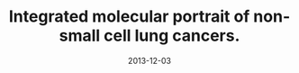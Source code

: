 ---
link: https://dx.doi.org/10.1186/1755-8794-6-53
journal: BMC medical genomics
title: Integrated molecular portrait of non-small cell lung cancers.
date: 2013-12-03
authors: Lazar, V, Suo, C, Orear, C, van den Oord, J, Balogh, Z, Guegan, J, Job, B, Meurice, G, Ripoche, H, Calza, S, Hasmats, J, Lundeberg, J, Lacroix, L, Vielh, P, Dufour, F, Lehtiö, J, Napieralski, R, Eggermont, A, Schmitt, M, Cadranel, J, Besse, B, Girard, P, Blackhall, F, Validire, P, Soria, JC, Dessen, P, Hansson, J, Pawitan, Y
---